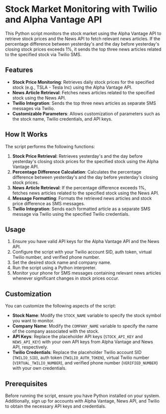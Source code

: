 # Stock Market Monitoring with Twilio and Alpha Vantage API

This Python script monitors the stock market using the Alpha Vantage API to retrieve stock prices and the News API to fetch relevant news articles. If the percentage difference between yesterday's and the day before yesterday's closing stock prices exceeds 1%, it sends the top three news articles related to the specified stock via Twilio SMS.

## Features

- **Stock Price Monitoring**: Retrieves daily stock prices for the specified stock (e.g., TSLA - Tesla Inc) using the Alpha Vantage API.
- **News Article Retrieval**: Fetches news articles related to the specified stock using the News API.
- **Twilio Integration**: Sends the top three news articles as separate SMS messages via Twilio.
- **Customizable Parameters**: Allows customization of parameters such as the stock name, Twilio credentials, and API keys.

## How It Works

The script performs the following functions:

1. **Stock Price Retrieval**: Retrieves yesterday's and the day before yesterday's closing stock prices for the specified stock using the Alpha Vantage API.
2. **Percentage Difference Calculation**: Calculates the percentage difference between yesterday's and the day before yesterday's closing stock prices.
3. **News Article Retrieval**: If the percentage difference exceeds 1%, fetches news articles related to the specified stock using the News API.
4. **Message Formatting**: Formats the retrieved news articles and stock price difference as SMS messages.
5. **Twilio Integration**: Sends each formatted article as a separate SMS message via Twilio using the specified Twilio credentials.

## Usage

1. Ensure you have valid API keys for the Alpha Vantage API and the News API.
2. Configure the script with your Twilio account SID, auth token, virtual Twilio number, and verified phone number.
3. Set the desired stock name and company name.
4. Run the script using a Python interpreter.
5. Monitor your phone for SMS messages containing relevant news articles whenever significant changes in stock prices occur.

## Customization

You can customize the following aspects of the script:

- **Stock Name**: Modify the `STOCK_NAME` variable to specify the stock symbol you want to monitor.
- **Company Name**: Modify the `COMPANY_NAME` variable to specify the name of the company associated with the stock.
- **API Keys**: Replace the placeholder API keys (`STOCK_API_KEY` and `NEWS_API_KEY`) with your own API keys from Alpha Vantage and News API, respectively.
- **Twilio Credentials**: Replace the placeholder Twilio account SID (`TWILIO_SID`), auth token (`TWILIO_AUTH_TOKEN`), virtual Twilio number (`VIRTUAL_TWILIO_NUMBER`), and verified phone number (`VERIFIED_NUMBER`) with your own credentials.

## Prerequisites

Before running the script, ensure you have Python installed on your system. Additionally, sign up for accounts with Alpha Vantage, News API, and Twilio to obtain the necessary API keys and credentials.


